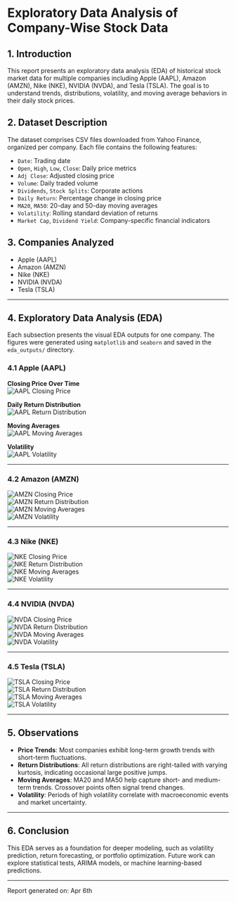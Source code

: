 # Exploratory Data Analysis of Company-Wise Stock Data

## 1. Introduction

This report presents an exploratory data analysis (EDA) of historical stock market data for multiple companies including Apple (AAPL), Amazon (AMZN), Nike (NKE), NVIDIA (NVDA), and Tesla (TSLA). The goal is to understand trends, distributions, volatility, and moving average behaviors in their daily stock prices.

## 2. Dataset Description

The dataset comprises CSV files downloaded from Yahoo Finance, organized per company. Each file contains the following features:

- `Date`: Trading date
- `Open`, `High`, `Low`, `Close`: Daily price metrics
- `Adj Close`: Adjusted closing price
- `Volume`: Daily traded volume
- `Dividends`, `Stock Splits`: Corporate actions
- `Daily Return`: Percentage change in closing price
- `MA20`, `MA50`: 20-day and 50-day moving averages
- `Volatility`: Rolling standard deviation of returns
- `Market Cap`, `Dividend Yield`: Company-specific financial indicators

## 3. Companies Analyzed

- Apple (AAPL)
- Amazon (AMZN)
- Nike (NKE)
- NVIDIA (NVDA)
- Tesla (TSLA)

---

## 4. Exploratory Data Analysis (EDA)

Each subsection presents the visual EDA outputs for one company. The figures were generated using `matplotlib` and `seaborn` and saved in the `eda_outputs/` directory.

### 4.1 Apple (AAPL)

**Closing Price Over Time**  
![AAPL Closing Price](eda_outputs/AAPL_yahoo_data_0_close_price.png)

**Daily Return Distribution**  
![AAPL Return Distribution](eda_outputs/AAPL_yahoo_data_0_return_dist.png)

**Moving Averages**  
![AAPL Moving Averages](eda_outputs/AAPL_yahoo_data_0_moving_avg.png)

**Volatility**  
![AAPL Volatility](eda_outputs/AAPL_yahoo_data_0_volatility.png)

---

### 4.2 Amazon (AMZN)

![AMZN Closing Price](eda_outputs/AMZN_yahoo_data_0_close_price.png)  
![AMZN Return Distribution](eda_outputs/AMZN_yahoo_data_0_return_dist.png)  
![AMZN Moving Averages](eda_outputs/AMZN_yahoo_data_0_moving_avg.png)  
![AMZN Volatility](eda_outputs/AMZN_yahoo_data_0_volatility.png)

---

### 4.3 Nike (NKE)

![NKE Closing Price](eda_outputs/NKE_yahoo_data_0_close_price.png)  
![NKE Return Distribution](eda_outputs/NKE_yahoo_data_0_return_dist.png)  
![NKE Moving Averages](eda_outputs/NKE_yahoo_data_0_moving_avg.png)  
![NKE Volatility](eda_outputs/NKE_yahoo_data_0_volatility.png)

---

### 4.4 NVIDIA (NVDA)

![NVDA Closing Price](eda_outputs/NVDA_yahoo_data_0_close_price.png)  
![NVDA Return Distribution](eda_outputs/NVDA_yahoo_data_0_return_dist.png)  
![NVDA Moving Averages](eda_outputs/NVDA_yahoo_data_0_moving_avg.png)  
![NVDA Volatility](eda_outputs/NVDA_yahoo_data_0_volatility.png)

---

### 4.5 Tesla (TSLA)

![TSLA Closing Price](eda_outputs/TSLA_yahoo_data_0_close_price.png)  
![TSLA Return Distribution](eda_outputs/TSLA_yahoo_data_0_return_dist.png)  
![TSLA Moving Averages](eda_outputs/TSLA_yahoo_data_0_moving_avg.png)  
![TSLA Volatility](eda_outputs/TSLA_yahoo_data_0_volatility.png)

---

## 5. Observations

- **Price Trends**: Most companies exhibit long-term growth trends with short-term fluctuations.
- **Return Distributions**: All return distributions are right-tailed with varying kurtosis, indicating occasional large positive jumps.
- **Moving Averages**: MA20 and MA50 help capture short- and medium-term trends. Crossover points often signal trend changes.
- **Volatility**: Periods of high volatility correlate with macroeconomic events and market uncertainty.

---

## 6. Conclusion

This EDA serves as a foundation for deeper modeling, such as volatility prediction, return forecasting, or portfolio optimization. Future work can explore statistical tests, ARIMA models, or machine learning-based predictions.

---

Report generated on: Apr 6th
